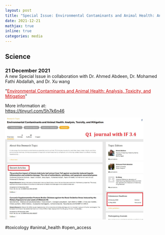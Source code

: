 ```yaml
---
layout: post
title: "Special Issue: Environmental Contaminants and Animal Health: Analysis, Toxicity, and Mitigation"
date: 2021-12-21
mathjax: true
inline: true
categories: media
---
```


## Science

  <h3 style="margin-bottom: 0;">21 December 2021</h3>
  <p style="margin-top: 0;">A new Special Issue in collaboration with Dr. Ahmed Abdeen, Dr. Mohamed Fathi Abdallah, and Dr. Xu wang</p>
  <p style="margin-top: 0;">"<a href="https://www.frontiersin.org/research-topics/28308/environmental-contaminants-and-animal-health-analysis-toxicity-and-mitigation" target="_blank" style="color:#CC0000;">Environmental Contaminants and Animal Health: Analysis, Toxicity, and Mitigation</a>"</p>
  More information at: <br> <a href="https://tinyurl.com/5h7k6n46" target="_blank">https://tinyurl.com/5h7k6n46</a></p>

<img src="/images/2021_12_21.jpg" alt="Special issue" style="width: 450px;">

  #toxicology #animal_health #open_access</p>
